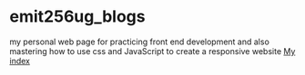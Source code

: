 # emit256ug_blogs
my personal web page for practicing front end development and also mastering how to use css and JavaScript to create a responsive website
<a href="Myblog/index.html">My index</a>
